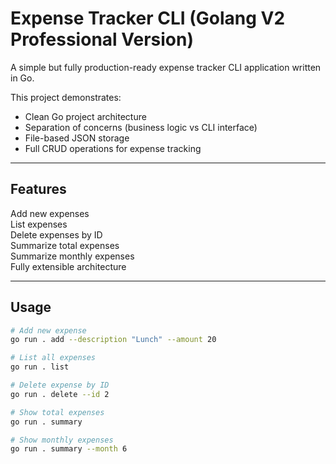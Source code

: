 # Expense Tracker CLI (Golang V2 Professional Version)

A simple but fully production-ready expense tracker CLI application written in Go.

This project demonstrates:

- Clean Go project architecture
- Separation of concerns (business logic vs CLI interface)
- File-based JSON storage
- Full CRUD operations for expense tracking

---

## Features

Add new expenses  
List expenses  
Delete expenses by ID  
Summarize total expenses  
Summarize monthly expenses  
Fully extensible architecture

---

## Usage

```bash
# Add new expense
go run . add --description "Lunch" --amount 20

# List all expenses
go run . list

# Delete expense by ID
go run . delete --id 2

# Show total expenses
go run . summary

# Show monthly expenses
go run . summary --month 6
```

